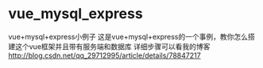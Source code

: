 # vue_mysql_express
vue+mysql+express小例子
这是vue+mysql+express的一个事例，教你怎么搭建这个vue框架并且带有服务端和数据库
详细步骤可以看我的博客   http://blog.csdn.net/qq_29712995/article/details/78847217

